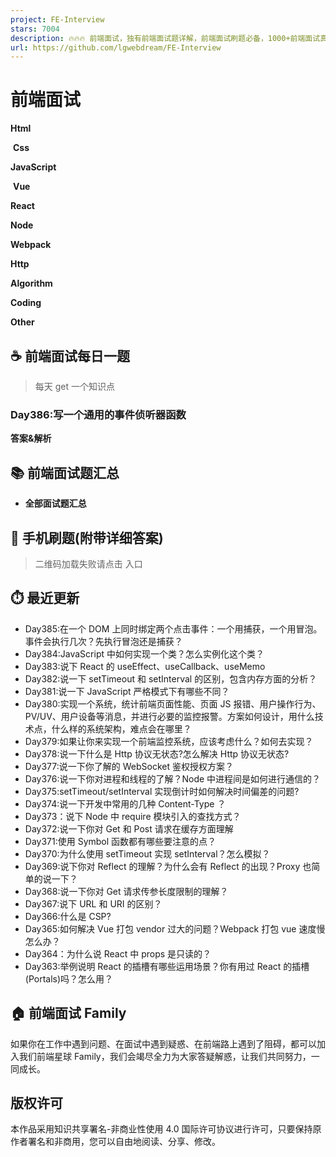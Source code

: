 ```yaml
---
project: FE-Interview
stars: 7004
description: 🔥🔥🔥 前端面试，独有前端面试题详解，前端面试刷题必备，1000+前端面试真题，Html、Css、JavaScript、Vue、React、Node、TypeScript、Webpack、算法、网络与安全、浏览器
url: https://github.com/lgwebdream/FE-Interview
---
```


前端面试
====

**Html**

 **Css** 

**JavaScript**

 **Vue** 

**React**

**Node**

**Webpack**

**Http**

**Algorithm**

**Coding**

**Other**

  

☕ 前端面试每日一题
----------

> 每天 get 一个知识点

### Day386:写一个通用的事件侦听器函数

**答案&解析**

  

📚 前端面试题汇总
----------

-   **全部面试题汇总**

  

📱 手机刷题(附带详细答案)
---------------

> 二维码加载失败请点击 入口

⏱️ 最近更新
-------

-   Day385:在一个 DOM 上同时绑定两个点击事件：一个用捕获，一个用冒泡。事件会执行几次？先执行冒泡还是捕获？
-   Day384:JavaScript 中如何实现一个类？怎么实例化这个类？
-   Day383:说下 React 的 useEffect、useCallback、useMemo
-   Day382:说一下 setTimeout 和 setInterval 的区别，包含内存方面的分析？
-   Day381:说一下 JavaScript 严格模式下有哪些不同？
-   Day380:实现一个系统，统计前端页面性能、页面 JS 报错、用户操作行为、PV/UV、用户设备等消息，并进行必要的监控报警。方案如何设计，用什么技术点，什么样的系统架构，难点会在哪里？
-   Day379:如果让你来实现一个前端监控系统，应该考虑什么？如何去实现？
-   Day378:说一下什么是 Http 协议无状态?怎么解决 Http 协议无状态?
-   Day377:说一下你了解的 WebSocket 鉴权授权方案？
-   Day376:说一下你对进程和线程的了解？Node 中进程间是如何进行通信的？
-   Day375:setTimeout/setInterval 实现倒计时如何解决时间偏差的问题?
-   Day374:说一下开发中常用的几种 Content-Type ？
-   Day373：说下 Node 中 require 模块引入的查找方式？
-   Day372:说一下你对 Get 和 Post 请求在缓存方面理解
-   Day371:使用 Symbol 函数都有哪些要注意的点？
-   Day370:为什么使用 setTimeout 实现 setInterval？怎么模拟？
-   Day369:说下你对 Reflect 的理解？为什么会有 Reflect 的出现？Proxy 也简单的说一下？
-   Day368:说一下你对 Get 请求传参长度限制的理解？
-   Day367:说下 URL 和 URI 的区别？
-   Day366:什么是 CSP?
-   Day365:如何解决 Vue 打包 vendor 过大的问题？Webpack 打包 vue 速度慢怎么办？
-   Day364：为什么说 React 中 props 是只读的？
-   Day363:举例说明 React 的插槽有哪些运用场景？你有用过 React 的插槽(Portals)吗？怎么用？

🏠 前端面试 Family
--------------

如果你在工作中遇到问题、在面试中遇到疑惑、在前端路上遇到了阻碍，都可以加入我们前端星球 Family，我们会竭尽全力为大家答疑解惑，让我们共同努力，一同成长。

  

版权许可
----

本作品采用知识共享署名-非商业性使用 4.0 国际许可协议进行许可，只要保持原作者署名和非商用，您可以自由地阅读、分享、修改。
